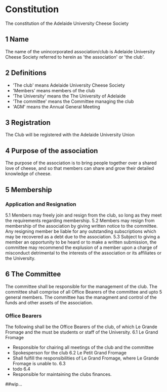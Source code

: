 Constitution
================
The constitution of the Adelaide University Cheese Society

1 Name
----------------
The name of the unincorporated association/club is Adelaide University Cheese Society referred to herein as 'the association' or 'the club'.

2 Definitions
----------------
* 'The club' means Adelaide University Cheese Society
* 'Members' means members of the club
* 'The University' means the The University of Adelaide
* 'The committee' means the Committee managing the club
* 'AGM' means the Annual General Meeting

3 Registration
----------------
The Club will be registered with the Adelaide University Union

4 Purpose of the association
----------------
The purpose of the association is to bring people together over a shared love of cheese, and so that members can share and grow their detailed knowledge of cheese.

5 Membership
----------------
### Application and Resignation
5.1 Members may freely join and resign from the club, so long as they meet the requirements regarding membership.
5.2 Members may resign from membership of the association by giving written notice to the committee. Any resigning member be liable for any outstanding subscriptions which may be recovered as a debt due to the association.
5.3 Subject to giving a member an opportunity to be heard or to make a written submission, the committee may recommend the explusion of a member upon a charge of misconduct detrimental to the interests of the association or its affiliates or the University.

6 The Committee
----------------
The committee shall be responsible for the management of the club. The committee shall comprise of all Office Bearers of the committee and upto 5 general members. The committee has the managment and control of the funds and other assets of the association.
### Office Bearers
The following shall be the Office Bearers of the club, of which Le Grande Fromage and the <Treasurer> must be students or staff of the University.
6.1 Le Grand Fromage
* Responsible for chairing all meetings of the club and the committee
* Spokesperson for the club
6.2 Le Petit Grand Fromage
* Shall fulfill the responsibilities of Le Grand Fromage, where Le Grande Fromage is unable to.
6.3 <Secretary>
* todo
6.4 <Treasurer>
* Responsible for maintaining the clubs finances.
 
##wip...
